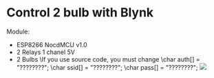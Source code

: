 # Control 2 bulb with Blynk
Module:
- ESP8266 NocdMCU v1.0
- 2 Relays 1 chanel 5V
- 2 Bulbs
\If you use source code, you must change
\char auth[] = "????????";
\char ssid[] = "????????";
\char pass[] = "????????";
![](https://github.com/lhnguyen99/Arduino/blob/master/Project/Control%202%20bulb%20with%20Blynk/Blynk.png)

